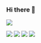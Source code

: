 ### Hi there 👋

<!--
**Gyu-won/Gyu-won** is a ✨ _special_ ✨ repository because its `README.md` (this file) appears on your GitHub profile.

Here are some ideas to get you started:

https://en.facebookbrand.com/instagram/
- 🔭 I’m currently working on ...
- 🌱 I’m currently learning ...
- 👯 I’m looking to collaborate on ...
- 🤔 I’m looking for help with ...
- 💬 Ask me about ...
- 📫 How to reach me: ...
- 😄 Pronouns: ...
- ⚡ Fun fact: ...
-->

<a href="https://www.instagram.com/j_gyud/" target="_blank"><img src="https://img.shields.io/badge/j_gyud-E4405F?style=flat-square&logo=Instagram&logoColor=white&ink=https://www.instagram.com/j_gyud/"/>
</a>

<a href="https://www.instagram.com/doy_828/"><img src="https://img.shields.io/badge/doy_828-E4405F?style=flat-square&logo=Instagram&logoColor=white&link=https://www.instagram.com/doy_828"/></a>
<a href="https://mail.naver.com/"><img src="https://img.shields.io/badge/doyun7433@naver.com-03C75A?style=flat-square&logo=Naver&logoColor=white&link=https://mail.naver.com/"/></a>
<a href="https://mail.google.com/mail/u/0/#inbox"><img src="https://img.shields.io/badge/doyun7433@gmail.com-EA4335?style=flat-square&logo=Gmail&logoColor=white&link=https://mail.google.com/mail/u/0/#inbox"/></a>
<a href="https://www.notion.so/shade-lift-b34"><img src="https://img.shields.io/badge/Notion-000000?style=flat-square&logo=Notion&logoColor=white&link=https://www.notion.so/shade-lift-b34"/></a>
